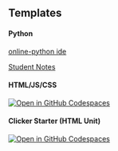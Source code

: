 ## Templates
#### Python
[online-python ide](https://online-python.com)

[Student Notes](https://github.com/SCC-Marshall-Middle/python/blob/main/notes.ipynb)

#### HTML/JS/CSS
<a href='https://github.com/codespaces/new/SCC-Marshall-Middle/html'><img src='https://github.com/codespaces/badge.svg' alt='Open in GitHub Codespaces' style='max-width: 100%;'></a>

#### Clicker Starter (HTML Unit)
[![Open in GitHub Codespaces](https://github.com/codespaces/badge.svg)](https://codespaces.new/ShuchirJ/clicker-scc)
